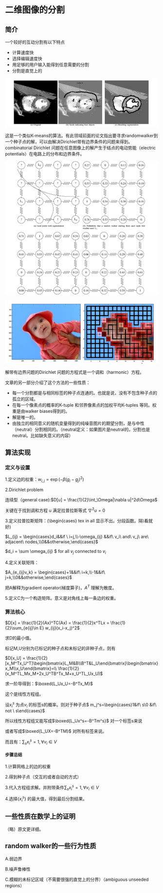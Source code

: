 # 二维图像的分割

## 简介

一个较好的互动分割有以下特点

- 计算速度快
- 选择编辑速度快
- 用足够的用户输入能得到任意需要的分割
- 分割是直觉上的

![](https://github.com/freyakniglty/SegmentationNotes/blob/master/image/segmentation.png
)

这是一个类似K-means的算法。有此领域前面的论文指出要寻求randomwalker到一个种子点的解，可以由解决Dirichlet带有边界条件的问题来得到。combinatorial Dirichlet 问题在任意图像上的解产生于结点的电动势能（electric potentials）在电路上的分布和边界条件。

![](https://github.com/freyakniglty/SegmentationNotes/blob/master/image/electricalcircuit.png
)

![](https://github.com/freyakniglty/SegmentationNotes/blob/master/image/pixelimage.png
)

解带有边界问题的Dirichlet 问题的方程式是一个调和（harmonic）方程。

文章的另一部分介绍了这个方法的一些性质：

- 每一个分割都是与相同标签的种子点连通的。也就是说，没有不包含种子点的孤立的区域。
- 在每一个像素点的概率的K-tuple 和邻界像素点的加权平均K-tuples 等同。权重是由walker biases得到的。
- 解是唯一的。
- 由独立的相同意义的随机变量得到的纯噪音图片的期望分割，是与中性（neutral）分割相同的。（neutral定义：如果图片是neutral的，分割也是neutral。比如缺失意义的内容）



## 算法实现

### 定义与设置

1.定义边的权重：$w_{i,j} = \exp(-\beta(g_i-g_j)^2)$

2.Dirichlet problem

连续型（general case):$D[u] = \frac{1}{2}\int_\Omega|\nabla u|^2d\Omega$

关键在于找到调和方程 u 满足拉普拉斯等式 $\nabla^2u = 0$

3.定义拉普拉斯矩阵：(\begin{cases} tex in all 显示不出。分段函数。隔\看就好)

$L_{ij} = \begin{cases}d_i&&if \ i=j,\\-\omega_{ij} &&if\ v_i\  and\ v_j\ are\ adjacent\ nodes,\\0&&otherwise,\end{cases}$

$d_i = \sum \omega_{ij} $ for all $v_j$ connected to $v_i$ 

4.定义关联矩阵：

$A_{e_{ij}v_k} = \begin{cases}+1&&if\ i=k,\\-1&&if\ j=k,\\0&&otherwise,\end{cases}$

把A解释为gradient operator(梯度算子)，$A^T$ 理解为散度。

5.定义C为一个构造矩阵。意义是对角线上每一条边的权重。



### 算法核心

$D[x] = \frac{1}{2}(Ax)^TC(Ax) = \frac{1}{2}x^TLx = \frac{1}{2}\sum_{e{ij}\in E} w_{ij}(x_i-x_j)^2$

求D的最小值。

标记M,U分别为已标记的种子点和未标记的非种子点，则有

$D[x_U] = \frac{1}{2}[x_M^Tx_U^T]\begin{bmatrix}L_M&B\\B^T&L_U\end{bmatrix}\begin{bmatrix}x_M\\x_U\end{bmatrix}=\\ \frac{1}{2}(x_M^TL_Mx_M+2x_U^TB^Tx_M+x_U^TL_Ux_U)$

求一阶导得到：$\boxed{L_Ux_U=-B^Tx_M}$

这个是线性方程组。

设$x^s_i$ 为点$v_i$ 的标签s的概率。则对于种子点$ m_j^s=\begin{cases}1&if\ s\\0 &if\ not \ s\end{cases}$

所以线性方程组又能写成$\boxed{L_Ux^s=-B^Tm^s}$  对一个标签s来说

或者写成$\boxed{L_UX=-B^TM}$ 对所有标签来说。

而且有：$\sum_s x_i^s = 1,\forall v_i\in V$   

#### 步骤总结

1.计算网格上的边的权重

2.得到种子点（交互的或者自动的方式）

3.代入方程组求解。并附带条件$\sum_s x_i^s = 1,\forall v_i\in V$  

4.选择{$x^s_i$} 的最大值，得到最后分割结果。





## 一些性质在数学上的证明

（略）原文更详细。



## random walker的一些行为性质

A.弱边界

B.噪声鲁棒性

C.模糊的未标记区域（不需要很强的直觉上的分界）（ambiguous unseeded regions）







